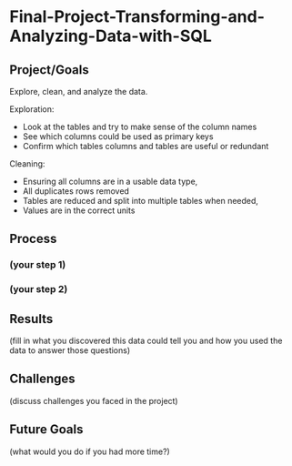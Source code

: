 # Final-Project-Transforming-and-Analyzing-Data-with-SQL

## Project/Goals
Explore, clean, and analyze the data.  

Exploration: 
- Look at the tables and try to make sense of the column names
- See which columns could be used as primary keys
- Confirm which tables columns and tables are useful or redundant

Cleaning: 
- Ensuring all columns are in a usable data type, 
- All duplicates rows removed 
- Tables are reduced and split into multiple tables when needed, 
- Values are in the correct units 

## Process
### (your step 1)
### (your step 2)

## Results
(fill in what you discovered this data could tell you and how you used the data to answer those questions)

## Challenges 
(discuss challenges you faced in the project)

## Future Goals
(what would you do if you had more time?)
